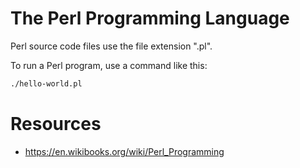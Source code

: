 # The Perl Programming Language

Perl source code files use the file extension ".pl".

To run a Perl program, use a command like this:
```bash
./hello-world.pl
```

# Resources
- https://en.wikibooks.org/wiki/Perl_Programming
